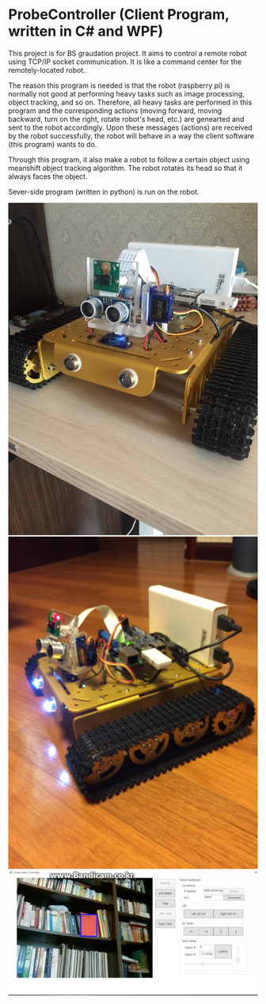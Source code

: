 # ProbeController (Client Program, written in C# and WPF)

This project is for BS graudation project. It aims to control a remote robot using TCP/IP socket communication. It is like a command center for the remotely-located robot. 

The reason this program is needed is that the robot (raspberry pi) is normally not good at performing heavy tasks such as image processing, object tracking, and so on. Therefore, all heavy tasks are performed in this program and the corresponding actions (moving forward, moving backward, turn on the right, rotate robot's head, etc.) are genearted and sent to the robot accordingly. Upon these messages (actions) are received by the robot successfully, the robot will behave in a way the client software (this program) wants to do.

Through this program, it also make a robot to follow a certain object using meanshift object tracking algorithm. The robot rotates its head so that it always faces the object.

Sever-side program (written in python) is run on the robot.

![robot1](./robot1.jpg)
![robot2](./robot2.jpg)
![program](./program.png)
